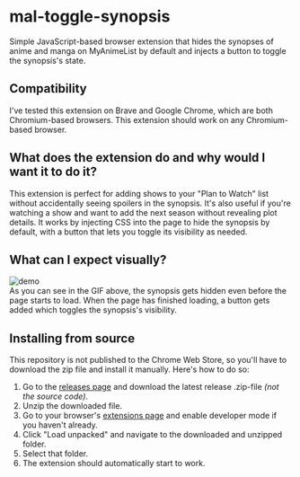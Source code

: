 # mal-toggle-synopsis
Simple JavaScript-based browser extension that hides the synopses of anime and manga on MyAnimeList by default and injects a button to toggle the synopsis's state.
## Compatibility
I've tested this extension on Brave and Google Chrome, which are both Chromium-based browsers. This extension should work on any Chromium-based browser.
## What does the extension do and why would I want it to do it?
This extension is perfect for adding shows to your "Plan to Watch" list without accidentally seeing spoilers in the synopsis. It's also useful if you're watching a show and want to add the next season without revealing plot details. It works by injecting CSS into the page to hide the synopsis by default, with a button that lets you toggle its visibility as needed.
## What can I expect visually?
![demo](https://github.com/user-attachments/assets/993d24bb-a543-462c-a4f2-1d84604f575c)<br>
As you can see in the GIF above, the synopsis gets hidden even before the page starts to load. When the page has finished loading, a button gets added which toggles the synopsis's visibility.
## Installing from source
This repository is not published to the Chrome Web Store, so you'll have to download the zip file and install it manually. Here's how to do so:
1. Go to the [releases page](https://github.com/NIA-Schenk/mal-toggle-synopsis/releases) and download the latest release .zip-file <i>(not the source code)</i>.
2. Unzip the downloaded file.
3. Go to your browser's [extensions page](chrome://extensions/) and enable developer mode if you haven't already.
4. Click "Load unpacked" and navigate to the downloaded and unzipped folder.
5. Select that folder.
6. The extension should automatically start to work.
